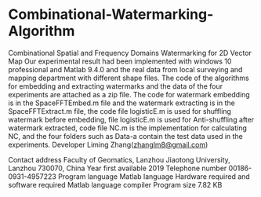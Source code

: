 # Combinational-Watermarking-Algorithm
Combinational Spatial and Frequency Domains Watermarking for 2D Vector Map
Our experimental result had been implemented with windows 10 professional and Matlab 9.4.0 and the real data from local surveying and mapping department with different shape files. The code of the algorithms for embedding and extracting watermarks and the data of the four experiments are attached as a zip file. The code for watermark embedding is in the SpaceFFTEmbed.m file and the watermark extracting is in the SpaceFFTExtract.m file, the code file logisticE.m is used for shuffling watermark before embedding, file logisticE.m is used for Anti-shuffling after watermark extracted, code file NC.m is the implementation for calculating NC, and the four folders such as Data-a contain the test data used in the experiments.
Developer Liming Zhang(zhanglm8@gmail.com)

Contact address Faculty of Geomatics, Lanzhou Jiaotong University, Lanzhou 730070, China 
Year first available 2019
Telephone number 00186-0931-4957223
Program language Matlab language
Hardware required and software required Matlab language compiler
Program size 7.82 KB
